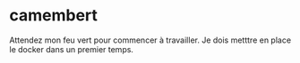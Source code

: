 # camembert

Attendez mon feu vert pour commencer à travailler. Je dois metttre en place le docker dans un premier temps.
